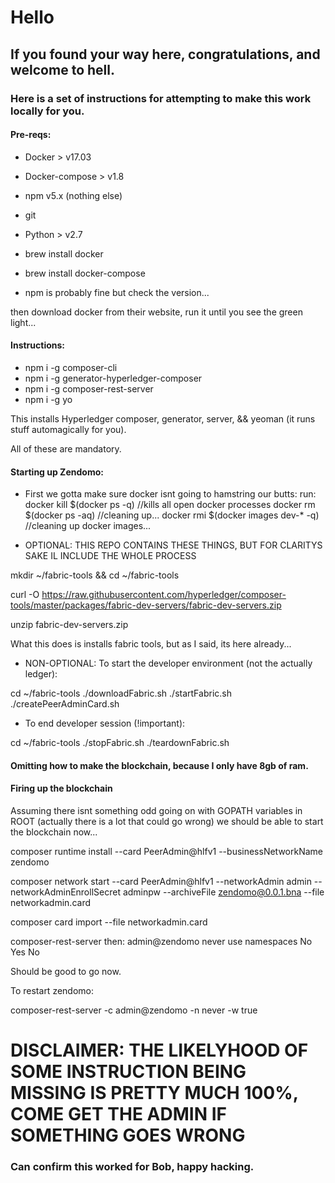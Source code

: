 # Hello

## If you found your way here, congratulations, and welcome to hell.

### Here is a set of instructions for attempting to make this work locally for you.

#### Pre-reqs:
- Docker > v17.03
- Docker-compose > v1.8
- npm v5.x (nothing else)
- git
- Python > v2.7

- brew install docker
- brew install docker-compose
- npm is probably fine but check the version...

then download docker from their website, run it until you see the green light...

#### Instructions:
- npm i -g composer-cli
- npm i -g generator-hyperledger-composer
- npm i -g composer-rest-server
- npm i -g yo

This installs Hyperledger composer, generator, server, && yeoman (it runs stuff automagically for you).

All of these are mandatory.

#### Starting up Zendomo:
- First we gotta make sure docker isnt going to hamstring our butts:
run:
  docker kill $(docker ps -q)         //kills all open docker processes
  docker rm $(docker ps -aq)          //cleaning up...
  docker rmi $(docker images dev-* -q)  //cleaning up docker images...

- OPTIONAL: THIS REPO CONTAINS THESE THINGS, BUT FOR CLARITYS SAKE IL INCLUDE THE WHOLE PROCESS

mkdir ~/fabric-tools && cd ~/fabric-tools

curl -O https://raw.githubusercontent.com/hyperledger/composer-tools/master/packages/fabric-dev-servers/fabric-dev-servers.zip

unzip fabric-dev-servers.zip

What this does is installs fabric tools, but as I said, its here already...


- NON-OPTIONAL: To start the developer environment (not the actually ledger):

cd ~/fabric-tools
./downloadFabric.sh
./startFabric.sh
./createPeerAdminCard.sh

- To end developer session (!important):

cd ~/fabric-tools
./stopFabric.sh
./teardownFabric.sh



#### Omitting how to make the blockchain, because I only have 8gb of ram.
#### Firing up the blockchain

Assuming there isnt something odd going on with GOPATH variables in ROOT (actually there is a lot that could go wrong) we should be able to start the blockchain now...

composer runtime install --card PeerAdmin@hlfv1 --businessNetworkName zendomo

composer network start --card PeerAdmin@hlfv1 --networkAdmin admin --networkAdminEnrollSecret adminpw --archiveFile zendomo@0.0.1.bna --file networkadmin.card

composer card import --file networkadmin.card

composer-rest-server
then: admin@zendomo
      never use namespaces
      No
      Yes
      No

Should be good to go now.

To restart zendomo:

composer-rest-server -c admin@zendomo -n never -w true


# DISCLAIMER: THE LIKELYHOOD OF SOME INSTRUCTION BEING MISSING IS PRETTY MUCH 100%, COME GET THE ADMIN IF SOMETHING GOES WRONG

### Can confirm this worked for Bob, happy hacking.